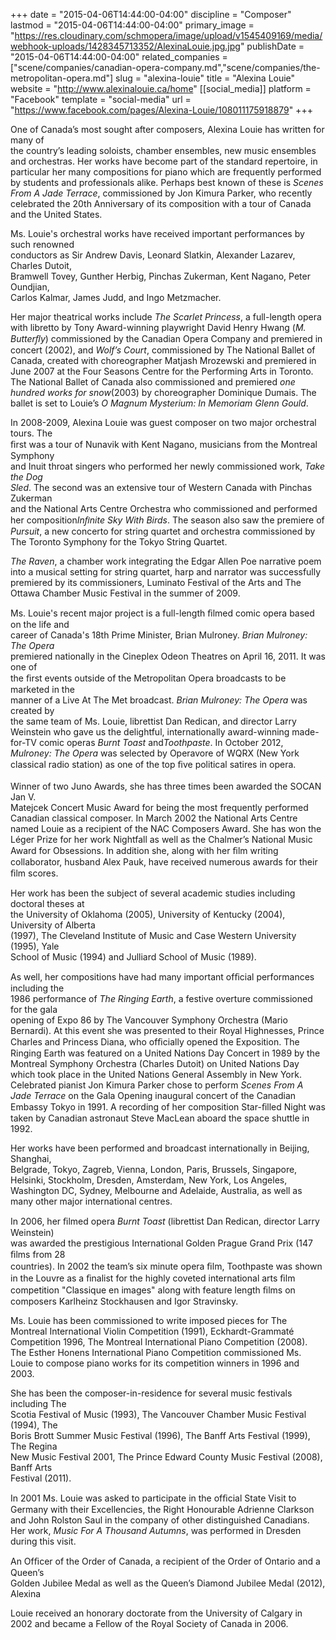 +++
date = "2015-04-06T14:44:00-04:00"
discipline = "Composer"
lastmod = "2015-04-06T14:44:00-04:00"
primary_image = "https://res.cloudinary.com/schmopera/image/upload/v1545409169/media/webhook-uploads/1428345713352/AlexinaLouie.jpg.jpg"
publishDate = "2015-04-06T14:44:00-04:00"
related_companies = ["scene/companies/canadian-opera-company.md","scene/companies/the-metropolitan-opera.md"]
slug = "alexina-louie"
title = "Alexina Louie"
website = "http://www.alexinalouie.ca/home"
[[social_media]]
platform = "Facebook"
template = "social-media"
url = "https://www.facebook.com/pages/Alexina-Louie/108011175918879"
+++

<p>
	One of Canadaʼs most sought after composers, Alexina Louie has written for many of<br>
	the countryʼs leading soloists, chamber ensembles, new music ensembles and orchestras. Her works have become part of the standard repertoire, in particular her many compositions for piano which are frequently performed by students and professionals alike. Perhaps best known of these is <em>Scenes From A Jade Terrace</em>, commissioned by Jon Kimura Parker, who recently celebrated the 20th Anniversary of its composition with a tour of Canada and the United States.
</p>
<p>
	Ms. Louie's orchestral works have received important performances by such renowned<br>
	conductors as Sir Andrew Davis, Leonard Slatkin, Alexander Lazarev, Charles Dutoit,<br>
	Bramwell Tovey, Gunther Herbig, Pinchas Zukerman, Kent Nagano, Peter Oundjian,<br>
	Carlos Kalmar, James Judd, and Ingo Metzmacher.
</p>
<p>
	Her major theatrical works include <em>The Scarlet Princess</em>, a full-length opera with libretto by Tony Award-winning playwright David Henry Hwang (<em>M. Butterﬂy</em>) commissioned by the Canadian Opera Company and premiered in concert (2002), and <em>Wolfʼs Court</em>, commissioned by The National Ballet of Canada, created with choreographer Matjash Mrozewski and premiered in June 2007 at the Four Seasons Centre for the Performing Arts in Toronto. The National Ballet of Canada also commissioned and premiered <em>one hundred works for snow</em>(2003) by choreographer Dominique Dumais. The ballet is set to Louieʼs <em>O Magnum Mysterium: In Memoriam</em><em> </em><em>Glenn Gould</em>.
</p>
<p>
	In 2008-2009, Alexina Louie was guest composer on two major orchestral tours. The<br>
	ﬁrst was a tour of Nunavik with Kent Nagano, musicians from the Montreal Symphony<br>
	and Inuit throat singers who performed her newly commissioned work, <em>Take the Dog</em><br>
	<em>Sled</em>. The second was an extensive tour of Western Canada with Pinchas Zukerman<br>
	and the National Arts Centre Orchestra who commissioned and performed her composition<em>Inﬁnite Sky With Birds</em>. The season also saw the premiere of <em>Pursuit</em>, a new concerto for string quartet and orchestra commissioned by The Toronto Symphony for the Tokyo String Quartet.
</p>
<p>
	<em>The Raven</em>, a chamber work integrating the Edgar Allen Poe narrative poem into a musical setting for string quartet, harp and narrator was successfully premiered by its commissioners, Luminato Festival of the Arts and The Ottawa Chamber Music Festival in the summer of 2009.
</p>
<p>
	Ms. Louie's recent major project is a full-length ﬁlmed comic opera based on the life and<br>
	career of Canada's 18th Prime Minister, Brian Mulroney. <em>Brian Mulroney: The Opera</em><br>
	premiered nationally in the Cineplex Odeon Theatres on April 16, 2011. It was one of<br>
	the ﬁrst events outside of the Metropolitan Opera broadcasts to be marketed in the<br>
	manner of a Live At The Met broadcast. <em>Brian Mulroney: The Opera</em> was created by<br>
	the same team of Ms. Louie, librettist Dan Redican, and director Larry Weinstein who gave us the delightful, internationally award-winning made-for-TV comic operas <em>Burnt</em><em> </em><em>Toast</em> and<em>Toothpaste</em>. In October 2012, <em>Mulroney: The Opera</em> was selected by Operavore of WQRX (New York classical radio station) as one of the top ﬁve political satires in opera.<br>
	<br>
	Winner of two Juno Awards, she has three times been awarded the SOCAN Jan V.<br>
	Matejcek Concert Music Award for being the most frequently performed Canadian classical composer. In March 2002 the National Arts Centre named Louie as a recipient of the NAC Composers Award. She has won the Léger Prize for her work Nightfall as well as the Chalmerʼs National Music Award for Obsessions. In addition she, along with her ﬁlm writing collaborator, husband Alex Pauk, have received numerous awards for their ﬁlm scores.
</p>
<p>
	Her work has been the subject of several academic studies including doctoral theses at<br>
	the University of Oklahoma (2005), University of Kentucky (2004), University of Alberta<br>
	(1997), The Cleveland Institute of Music and Case Western University (1995), Yale<br>
	School of Music (1994) and Julliard School of Music (1989).
</p>
<p>
	As well, her compositions have had many important ofﬁcial performances including the<br>
	1986 performance of <em>The Ringing Earth</em>, a festive overture commissioned for the gala<br>
	opening of Expo 86 by The Vancouver Symphony Orchestra (Mario Bernardi). At this event she was presented to their Royal Highnesses, Prince Charles and Princess Diana, who ofﬁcially opened the Exposition. The Ringing Earth was featured on a United Nations Day Concert in 1989 by the Montreal Symphony Orchestra (Charles Dutoit) on United Nations Day which took place in the United Nations General Assembly in New York. Celebrated pianist Jon Kimura Parker chose to perform <em>Scenes From A</em><em> </em><em>Jade Terrace</em> on the Gala Opening inaugural concert of the Canadian Embassy Tokyo in 1991. A recording of her composition Star-ﬁlled Night was taken by Canadian astronaut Steve MacLean aboard the space shuttle in 1992.
</p>
<p>
	Her works have been performed and broadcast internationally in Beijing, Shanghai,<br>
	Belgrade, Tokyo, Zagreb, Vienna, London, Paris, Brussels, Singapore, Helsinki, Stockholm, Dresden, Amsterdam, New York, Los Angeles, Washington DC, Sydney, Melbourne and Adelaide, Australia, as well as many other major international centres.
</p>
<p>
	In 2006, her ﬁlmed opera <em>Burnt Toast</em> (librettist Dan Redican, director Larry Weinstein)<br>
	was awarded the prestigious International Golden Prague Grand Prix (147 ﬁlms from 28<br>
	countries). In 2002 the teamʼs six minute opera ﬁlm, Toothpaste was shown in the Louvre as a ﬁnalist for the highly coveted international arts ﬁlm competition "Classique en images" along with feature length ﬁlms on composers Karlheinz Stockhausen and Igor Stravinsky.
</p>
<p>
	Ms. Louie has been commissioned to write imposed pieces for The Montreal International Violin Competition (1991), Eckhardt-Grammaté Competition 1996, The Montreal International Piano Competition (2008). The Esther Honens International Piano Competition commissioned Ms. Louie to compose piano works for its competition winners in 1996 and 2003.
</p>
<p>
	She has been the composer-in-residence for several music festivals including The<br>
	Scotia Festival of Music (1993), The Vancouver Chamber Music Festival (1994), The<br>
	Boris Brott Summer Music Festival (1996), The Banff Arts Festival (1999), The Regina<br>
	New Music Festival 2001, The Prince Edward County Music Festival (2008), Banff Arts<br>
	Festival (2011).
</p>
<p>
	In 2001 Ms. Louie was asked to participate in the ofﬁcial State Visit to Germany with their Excellencies, the Right Honourable Adrienne Clarkson and John Rolston Saul in the company of other distinguished Canadians. Her work, <em>Music For A Thousand</em><em> </em><em>Autumns</em>, was performed in Dresden during this visit.
</p>
<p>
	An Ofﬁcer of the Order of Canada, a recipient of the Order of Ontario and a Queenʼs<br>
	Golden Jubilee Medal as well as the Queenʼs Diamond Jubilee Medal (2012), Alexina<br>
</p>
<p>
	Louie received an honorary doctorate from the University of Calgary in 2002 and became a Fellow of the Royal Society of Canada in 2006.
</p>
